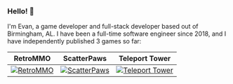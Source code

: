 ### Hello! 👋

I'm Evan, a game developer and full-stack developer based out of Birmingham, AL. I have been a full-time software engineer since 2018, and I have independently published 3 games so far:

RetroMMO | ScatterPaws | Teleport Tower
:-------------------------:|:-------------------------:|:-------------------------:
| [![RetroMMO](https://img.itch.zone/aW1nLzcyMzU1ODUucG5n/315x250%23c/Ciyyjl.png)](https://retro-mmo.com) | [![ScatterPaws](https://img.itch.zone/aW1nLzExNDI5MTYyLnBuZw==/315x250%23c/yeGszs.png)](https://retrommo.itch.io/scatterpaws) | [![Teleport Tower](https://img.itch.zone/aW1nLzcyODYyOTkucG5n/315x250%23c/58pusG.png)](https://retrommo.itch.io/teleport-tower)
